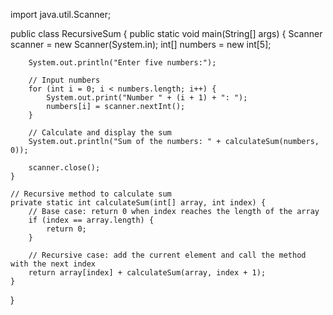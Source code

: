 import java.util.Scanner;

public class RecursiveSum {
    public static void main(String[] args) {
        Scanner scanner = new Scanner(System.in);
        int[] numbers = new int[5];

        System.out.println("Enter five numbers:");

        // Input numbers
        for (int i = 0; i < numbers.length; i++) {
            System.out.print("Number " + (i + 1) + ": ");
            numbers[i] = scanner.nextInt();
        }

        // Calculate and display the sum
        System.out.println("Sum of the numbers: " + calculateSum(numbers, 0));

        scanner.close();
    }

    // Recursive method to calculate sum
    private static int calculateSum(int[] array, int index) {
        // Base case: return 0 when index reaches the length of the array
        if (index == array.length) {
            return 0;
        }

        // Recursive case: add the current element and call the method with the next index
        return array[index] + calculateSum(array, index + 1);
    }
}
